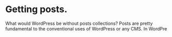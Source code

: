 # Getting posts.

What would WordPress be without posts collections? Posts are pretty fundamental to the conventional uses of WordPress or any CMS.  In WordPre



